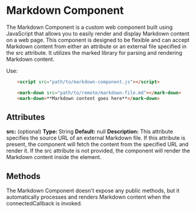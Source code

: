 # Markdown Component

The Markdown Component is a custom web component built using JavaScript that allows you to easily render and display Markdown content on a web page. This component is designed to be flexible and can accept Markdown content from either an attribute or an external file specified in the src attribute. It utilizes the marked library for parsing and rendering Markdown content.


<mark-down></mark-down>

Use:

```html
	<script src="path/to/markdown-component.js"></script>

	<mark-down src="path/to/remote/markdown-file.md"></mark-down>
	<mark-down>**Markdown content goes here**</mark-down>

```

## Attributes
**src:** (optional)
**Type:** String
**Default:** null
**Description:** This attribute specifies the source URL of an external Markdown file. If this attribute is present, the component will fetch the content from the specified URL and render it. If the src attribute is not provided, the component will render the Markdown content inside the <mark-down> element.

## Methods

The Markdown Component doesn't expose any public methods, but it automatically processes and renders Markdown content when the connectedCallback is invoked.

